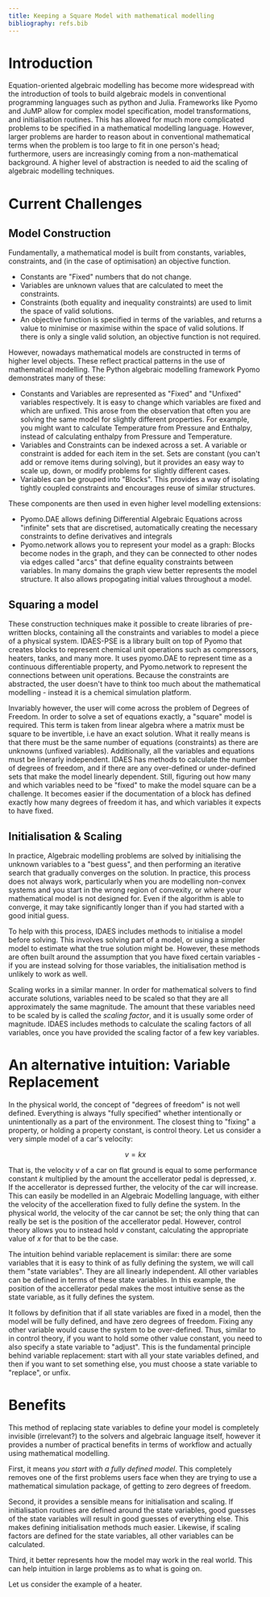 ```yaml
---
title: Keeping a Square Model with mathematical modelling
bibliography: refs.bib
---
```


# Introduction

Equation-oriented algebraic modelling has become more widespread with the introduction of tools to build algebraic models in conventional programming languages such as python and Julia. Frameworks like Pyomo and JuMP allow for complex model specification, model transformations, and initialisation routines. This has allowed for much more complicated problems to be specified in a mathematical modelling language. However, larger problems are harder to reason about in conventional mathematical terms when the problem is too large to fit in one person's head; furthermore, users are increasingly coming from a non-mathematical background. A higher level of abstraction is needed to aid the scaling of algebraic modelling techniques.  

# Current Challenges


## Model Construction

Fundamentally, a mathematical model is built from constants, variables, constraints, and (in the case of optimisation) an objective function.

- Constants are "Fixed" numbers that do not change.
- Variables are unknown values that are calculated to meet the constraints.
- Constraints (both equality and inequality constraints) are used to limit the space of valid solutions.
- An objective function is specified in terms of the variables, and returns a value to minimise or maximise within the space of valid solutions. If there is only a single valid solution, an objective function is not required.

However, nowadays mathematical models are constructed in terms of higher level objects. These reflect practical patterns in the use of mathematical modelling. The Python algebraic modelling framework Pyomo demonstrates many of these:

- Constants and Variables are represented as "Fixed" and "Unfixed" variables respectively. It is easy to change which variables are fixed and which are unfixed. This arose from the observation that often you are solving the same model for slightly different properties. For example, you might want to calculate Temperature from Pressure and Enthalpy, instead of calculating enthalpy from Pressure and Temperature.
- Variables and Constraints can be indexed across a set. A variable or constraint is added for each item in the set. Sets are constant (you can't add or remove items during solving), but it provides an easy way to scale up, down, or modify problems for slightly different cases.   
- Variables can be grouped into "Blocks". This provides a way of isolating tightly coupled constraints and encourages reuse of similar structures.

These components are then used in even higher level modelling extensions:

- Pyomo.DAE allows defining Differential Algebraic Equations across "infinite" sets that are discretised, automatically creating the necessary constraints to define derivatives and integrals
- Pyomo.network allows you to represent your model as a graph: Blocks become nodes in the graph, and they can be connected to other nodes via edges called "arcs" that define equality constraints between variables. In many domains the graph view better represents the model structure. It also allows propogating initial values throughout a model. 

## Squaring a model

These construction techniques make it possible to create libraries of pre-written blocks, containing all the constraints and variables to model a piece of a physical system. IDAES-PSE is a library built on top of Pyomo that creates blocks to represent chemical unit operations such as compressors, heaters, tanks, and many more. It uses pyomo.DAE to represent time as a continuous differentiable property, and Pyomo.network to represent the connections between unit operations. Because the constraints are abstracted, the user doesn't have to think too much about the mathematical modelling - instead it is a chemical simulation platform.

Invariably however, the user will come across the problem of Degrees of Freedom. In order to solve a set of equations exactly, a "square" model is required. This term is taken from linear algebra where a matrix must be square to be invertible, i.e have an exact solution. What it really means is that there must be the same number of equations (constraints) as there are unknowns (unfixed variables). Additionally, all the variables and equations must be linerarly independent. IDAES has methods to calculate the number of degrees of freedom, and if there are any over-defined or under-defined sets that make the model linearly dependent. Still, figuring out how many and which variables need to be "fixed" to make the model square can be a challenge. It becomes easier if the documentation of a block has defined exactly how many degrees of freedom it has, and which variables it expects to have fixed. 

## Initialisation & Scaling

In practice, Algebraic modelling problems are solved by initialising the unknown variables to a "best guess", and then performing an iterative search that gradually converges on the solution. In practice, this process does not always work, particularly when you are modelling non-convex systems and you start in the wrong region of convexity, or where your mathematical model is not designed for. Even if the algorithm is able to converge, it may take significantly longer than if you had started with a good initial guess. 

To help with this process, IDAES includes methods to initialise a model before solving. This involves solving part of a model, or using a simpler model to estimate what the true solution might be. However, these methods are often built around the assumption that you have fixed certain variables - if you are instead solving for those variables, the initialisation method is unlikely to work as well. 

Scaling works in a similar manner. In order for mathematical solvers to find accurate solutions, variables need to be scaled so that they are all approximately the same magnitude. The amount that these variables need to be scaled by is called the *scaling factor*, and it is usually some order of magnitude. IDAES includes methods to calculate the scaling factors of all variables, once you have provided the scaling factor of a few key variables. 

# An alternative intuition: Variable Replacement

In the physical world, the concept of "degrees of freedom" is not well defined. Everything is always "fully specified" whether intentionally or unintentionally as a part of the environment. The closest thing to "fixing" a property, or holding a property constant, is control theory. Let us consider a very simple model of a car's velocity:

$$
v = kx
$$

That is, the velocity $v$ of a car on flat ground is equal to some performance constant $k$ multiplied by the amount the accellerator pedal is depressed, $x$. If the accellerator is depressed further, the velocity of the car will increase. This can easily be modelled in an Algebraic Modelling language, with either the velocity of the accelleration fixed to fully define the system. In the physical world, the velocity of the car cannot be set; the only thing that can really be set is the position of the accellerator pedal. However, control theory allows you to instead hold $v$ constant, calculating the appropriate value of $x$ for that to be the case. 

The intuition behind variable replacement is similar: there are some variables that it is easy to think of as fully defining the system, we will call them "state variables". They are all linearly independent. All other variables can be defined in terms of these state variables. In this example, the position of the accellerator pedal makes the most intuitive sense as the state variable, as it fully defines the system.

It follows by definition that if all state variables are fixed in a model, then the model will be fully defined, and have zero degrees of freedom. Fixing any other variable would cause the system to be over-defined. Thus, similar to in control theory, if you want to hold some other value constant, you need to also specify a state variable to "adjust". This is the fundamental principle behind variable replacement: start with all your state variables defined, and then if you want to set something else, you must choose a state variable to "replace", or unfix.

# Benefits

This method of replacing state variables to define your model is completely invisible (irrelevant?) to the solvers and algebraic language itself, however it provides a number of practical benefits in terms of workflow and actually using mathematical modelling.

First, it means *you start with a fully defined model*. This completely removes one of the first problems users face when they are trying to use a mathematical simulation package, of getting to zero degrees of freedom.

Second, it provides a sensible means for initialisation and scaling. If initialisation routines are defined around the state variables, good guesses of the state variables will result in good guesses of everything else. This makes defining initialisation methods much easier. Likewise, if scaling factors are defined for the state variables, all other variables can be calculated.

Third, it better represents how the model may work in the real world. This can help intuition in large problems as to what is going on.

Let us consider the example of a heater.








